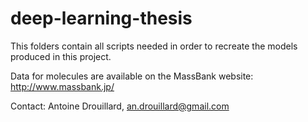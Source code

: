 # deep-learning-thesis

This folders contain all scripts needed in order to recreate the models produced in this project.

Data for molecules are available on the MassBank website: http://www.massbank.jp/

Contact: Antoine Drouillard, an.drouillard@gmail.com
